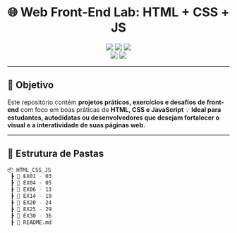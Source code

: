 <h1 align="center">🌐 Web Front-End Lab: HTML + CSS + JS</h1>

<p align="center">
  <img src="https://img.shields.io/badge/HTML5-E34F26?style=for-the-badge&logo=html5&logoColor=white"/>
  <img src="https://img.shields.io/badge/CSS3-1572B6?style=for-the-badge&logo=css3&logoColor=white"/>
  <img src="https://img.shields.io/badge/JavaScript-F7DF1E?style=for-the-badge&logo=javascript&logoColor=black"/>
  <br />
  <img src="https://img.shields.io/badge/UX/UI%20Design-Focus-blueviolet?style=flat-square"/>
  <img src="https://img.shields.io/badge/Nível-Iniciante%20→%20Intermediário-success?style=flat-square"/>
</p>

---

## 🎯 Objetivo

Este repositório contém **projetos práticos, exercícios e desafios de front-end** com foco em boas práticas de **HTML, CSS e JavaScript**
💡 **Ideal para estudantes, autodidatas ou desenvolvedores que desejam fortalecer o visual e a interatividade de suas páginas web.**

---

## 🧩 Estrutura de Pastas

```bash
📦 HTML_CSS_JS
 ┣ 📂 EX01 - 03
 ┣ 📂 EX04 - 05
 ┣ 📂 EX06 - 13
 ┣ 📂 EX14 - 19
 ┣ 📂 EX20 - 24
 ┣ 📂 EX25 - 29
 ┣ 📂 EX30 - 36
 ┣ 📜 README.md


